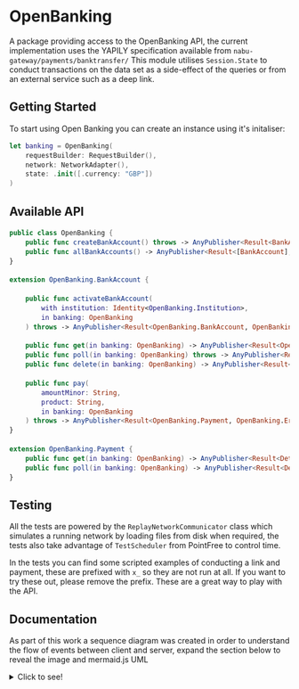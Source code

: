 # OpenBanking

A package providing access to the OpenBanking API, the current implementation uses the YAPILY specification available from `nabu-gateway/payments/banktransfer/`
This module utilises `Session.State` to conduct transactions on the data set as a side-effect of the queries or from an external service such as a deep link.

## Getting Started

To start using Open Banking you can create an instance using it's initaliser:
```swift
let banking = OpenBanking(
    requestBuilder: RequestBuilder(),
    network: NetworkAdapter(),
    state: .init([.currency: "GBP"])
)
```

## Available API

```swift
public class OpenBanking {
    public func createBankAccount() throws -> AnyPublisher<Result<BankAccount, Error>, Never>
    public func allBankAccounts() -> AnyPublisher<Result<[BankAccount], Error>, Never>
}

extension OpenBanking.BankAccount {

    public func activateBankAccount(
        with institution: Identity<OpenBanking.Institution>, 
        in banking: OpenBanking
    ) throws -> AnyPublisher<Result<OpenBanking.BankAccount, OpenBanking.Error>, Never>
    
    public func get(in banking: OpenBanking) -> AnyPublisher<Result<OpenBanking.BankAccount, OpenBanking.Error>, Never>
    public func poll(in banking: OpenBanking) throws -> AnyPublisher<Result<OpenBanking.BankAccount, OpenBanking.Error>, Never>
    public func delete(in banking: OpenBanking) -> AnyPublisher<Result<OpenBanking.BankAccount, OpenBanking.Error>, Never>
    
    public func pay(
        amountMinor: String, 
        product: String, 
        in banking: OpenBanking
    ) throws -> AnyPublisher<Result<OpenBanking.Payment, OpenBanking.Error>, Never>
}

extension OpenBanking.Payment {
    public func get(in banking: OpenBanking) -> AnyPublisher<Result<Details, OpenBanking.Error>, Never>
    public func poll(in banking: OpenBanking) -> AnyPublisher<Result<Details, OpenBanking.Error>, Never>
}
```

## Testing

All the tests are powered by the `ReplayNetworkCommunicator` class which simulates a running network by loading files from disk when required, the tests also take advantage of `TestScheduler` from PointFree to control time.

In the tests you can find some scripted examples of conducting a link and payment, these are prefixed with `x_` so they are not run at all. If you want to try these out, please remove the prefix. These are a great way to play with the API. 

## Documentation

As part of this work a sequence diagram was created in order to understand the flow of events between client and server, expand the section below to reveal the image and mermaid.js UML 

<details>
  <summary>Click to see!</summary>
  
  ![Sequence Diagram](.resources/diagram.png?raw=true)
  
  ```
  sequenceDiagram
      autonumber
      participant Client
      participant Nabu
      participant Bank
      Client->>Nabu: POST /nabu-gateway/payments/banktransfer
      Nabu-->>Client: 
      Note right of Client: account.id<br />institutions
      Client->Client: Select institution
      Client->>Nabu: POST /nabu-gateway/payments/banktransfer/{account.id}/update
      Nabu-->>Client: 
      loop until state.ACTIVE
          Client->>Nabu: GET /nabu-gateway/payments/banktransfer/{account.id}/update
          Nabu-->>Client: 
          Note right of Client: authorisationUrl?<br />callbackPath?
          alt has authorisationUrl
              Client->>Bank: Launch authorisationUrl
                  Bank-->>Client: Launch via deep link
                  note right of Client: consent token
                  Client->>Nabu: POST callbackPath
                  note left of Nabu: consent token
          end
          Client->Client: Delay
      end
      Client->>Nabu: POST /nabu-gateway/payments/banktransfer/{account.id}/payment
      note left of Nabu: currency<br />amountMinor<br />product
      Nabu-->>Client: 
      loop until state.CLEARED
          Client->>Nabu: GET /nabu-gateway/payments/payment/{payment.id}
          Nabu-->>Client: 
          Note right of Client: authorisationUrl?<br />callbackPath?
          alt has authorisationUrl
              Client->>Bank: Launch authorisationUrl
              Bank-->>Client: Launch via deep link
              note right of Client: consent token
              Client->>Nabu: POST callbackPath
              note left of Nabu: consent token
          end
          Client->Client: Delay
      end
  ```
</details>

